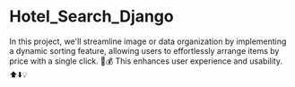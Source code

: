 # Hotel_Search_Django

In this project, we'll streamline image or data organization by implementing a dynamic sorting feature, allowing users to effortlessly arrange items by price with a single click. 📸💰 This enhances user experience and usability. ⬆️⬇️💡 

